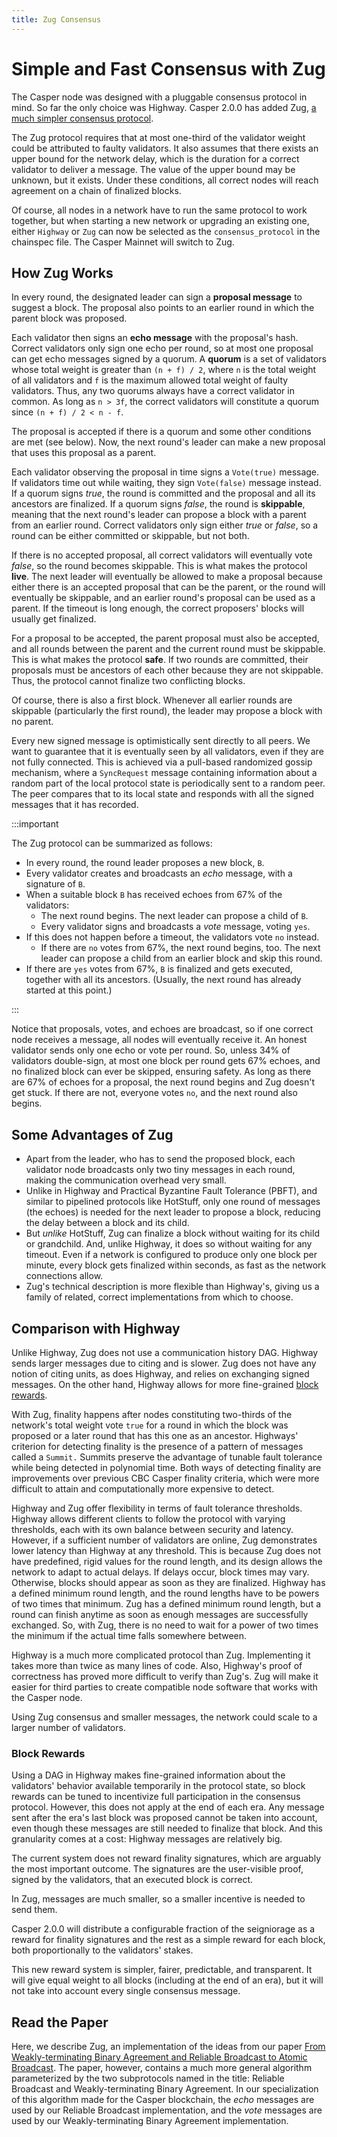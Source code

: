 ```yaml
---
title: Zug Consensus
---
```


# Simple and Fast Consensus with Zug

<!-- TODO update this page to use gossiping instead of broadcasting when the protocol switches to gossiping. -->
<!-- TODO review other docs explaining how blocks are gossiped. -->

The Casper node was designed with a pluggable consensus protocol in mind. So far the only choice was Highway. Casper 2.0.0 has added Zug, [a much simpler consensus protocol](https://arxiv.org/abs/2205.06314).

The Zug protocol requires that at most one-third of the validator weight could be attributed to faulty validators. It also assumes that there exists an upper bound for the network delay, which is the duration for a correct validator to deliver a message. The value of the upper bound may be unknown, but it exists. Under these conditions, all correct nodes will reach agreement on a chain of finalized blocks.

Of course, all nodes in a network have to run the same protocol to work together, but when starting a new network or upgrading an existing one, either `Highway` or `Zug` can now be selected as the `consensus_protocol` in the chainspec file. The Casper Mainnet will switch to Zug.

## How Zug Works

In every round, the designated leader can sign a **proposal message** to suggest a block. The proposal also points to an earlier round in which the parent block was proposed.

Each validator then signs an **echo message** with the proposal's hash. Correct validators only sign one echo per round, so at most one proposal can get echo messages signed by a quorum. A **quorum** is a set of validators whose total weight is greater than `(n + f) / 2`, where `n` is the total weight of all validators and `f` is the maximum allowed total weight of faulty validators. Thus, any two quorums always have a correct validator in common. As long as `n > 3f`, the correct validators will constitute a quorum since `(n + f) / 2 < n - f`.

The proposal is accepted if there is a quorum and some other conditions are met (see below). Now, the next round's leader can make a new proposal that uses this proposal as a parent.

Each validator observing the proposal in time signs a `Vote(true)` message. If validators time out while waiting, they sign `Vote(false)` message instead. If a quorum signs *true*, the round is committed and the proposal and all its ancestors are finalized. If a quorum signs *false*, the round is **skippable**, meaning that the next round's leader can propose a block with a parent from an earlier round. Correct validators only sign either *true* or *false*, so a round can be either committed or skippable, but not both.

If there is no accepted proposal, all correct validators will eventually vote *false*, so the round becomes skippable. This is what makes the protocol **live**. The next leader will eventually be allowed to make a proposal because either there is an accepted proposal that can be the parent, or the round will eventually be skippable, and an earlier round's proposal can be used as a parent. If the timeout is long enough, the correct proposers' blocks will usually get finalized.

For a proposal to be accepted, the parent proposal must also be accepted, and all rounds between the parent and the current round must be skippable. This is what makes the protocol **safe**. If two rounds are committed, their proposals must be ancestors of each other because they are not skippable. Thus, the protocol cannot finalize two conflicting blocks.

Of course, there is also a first block. Whenever all earlier rounds are skippable (particularly the first round), the leader may propose a block with no parent.

Every new signed message is optimistically sent directly to all peers. We want to guarantee that it is eventually seen by all validators, even if they are not fully connected. This is achieved via a pull-based randomized gossip mechanism, where a `SyncRequest` message containing information about a random part of the local protocol state is periodically sent to a random peer. The peer compares that to its local state and responds with all the signed messages that it has recorded.

:::important

The Zug protocol can be summarized as follows:

* In every round, the round leader proposes a new block, `B`.
* Every validator creates and broadcasts an _echo_ message, with a signature of `B`.
* When a suitable block `B` has received echoes from 67% of the validators:
    * The next round begins. The next leader can propose a child of `B`.
    * Every validator signs and broadcasts a _vote_ message, voting `yes`.
* If this does not happen before a timeout, the validators vote `no` instead.
    * If there are `no` votes from 67%, the next round begins, too.
      The next leader can propose a child from an earlier block and skip this round.
* If there are `yes` votes from 67%, `B` is finalized and gets executed, together with all its ancestors. (Usually, the next round has already started at this point.)

:::

Notice that proposals, votes, and echoes are broadcast, so if one correct node receives a message, all nodes will eventually receive it. An honest validator sends only one echo or vote per round. So, unless 34% of validators double-sign, at most one block per round gets 67% echoes, and no finalized block can ever be skipped, ensuring safety. As long as there are 67% of echoes for a proposal, the next round begins and Zug doesn't get stuck. If there are not, everyone votes `no`, and the next round also begins.

<!-- TODO use :white_check_mark: and :x: vs yes/no? -->

<!-- TODO add the example from AF's presentation? And/or from BK's presentation?

        ### Example 1 (AF)
        - explain the example in detail and which leaders are honest/faulty
        - explain the output based on AF's explanation:
            - as soon as round 5 gets a quorum of ✅ votes, round 5's proposal and all its ancestors become finalized. I.e. in that moment, ♥, ♣ and ♠ all become finalized, and get executed in that order. Note that even proposals from rounds with a quorum of ❌ can become indirectly finalized that way.
        
        ### Example 2 (BK)
        - if half the nodes vote (either true or false?), the round is not skippable
        - if one third of the nodes vote true, then we have at least one honest node that voted true, meaning there is a proposal that has a quorum of echoes. Therefore,, eventually all other honest nodes will see a quorum of echoes and accepted proposal, which will be used as a parent in future rounds.
        - if a round is not finalized nor skippable, the block will become finalized at some point most likely, but not yet.
-->

## Some Advantages of Zug

* Apart from the leader, who has to send the proposed block, each validator node broadcasts only two tiny messages in each round, making the communication overhead very small.
* Unlike in Highway and Practical Byzantine Fault Tolerance (PBFT), and similar to pipelined protocols like HotStuff, only one round of messages (the echoes) is needed for the next leader to propose a block, reducing the delay between a block and its child.
* But _unlike_ HotStuff, Zug can finalize a block without waiting for its child or grandchild. And, unlike Highway, it does so without waiting for any timeout. Even if a network is configured to produce only one block per minute, every block gets finalized within seconds, as fast as the network connections allow.
* Zug's technical description is more flexible than Highway's, giving us a family of related, correct implementations from which to choose.

## Comparison with Highway

Unlike Highway, Zug does not use a communication history DAG. Highway sends larger messages due to citing and is slower. Zug does not have any notion of citing units, as does Highway, and relies on exchanging signed messages. On the other hand, Highway allows for more fine-grained [block rewards](#block-rewards).

With Zug, finality happens after nodes constituting two-thirds of the network's total weight vote `true` for a round in which the block was proposed or a later round that has this one as an ancestor. Highways' criterion for detecting finality is the presence of a pattern of messages called a `Summit.` Summits preserve the advantage of tunable fault tolerance while being detected in polynomial time. Both ways of detecting finality are improvements over previous CBC Casper finality criteria, which were more difficult to attain and computationally more expensive to detect.

Highway and Zug offer flexibility in terms of fault tolerance thresholds. Highway allows different clients to follow the protocol with varying thresholds, each with its own balance between security and latency. However, if a sufficient number of validators are online, Zug demonstrates lower latency than Highway at any threshold. This is because Zug does not have predefined, rigid values for the round length, and its design allows the network to adapt to actual delays. If delays occur, block times may vary. Otherwise, blocks should appear as soon as they are finalized. Highway has a defined minimum round length, and the round lengths have to be powers of two times that minimum. Zug has a defined minimum round length, but a round can finish anytime as soon as enough messages are successfully exchanged. So, with Zug, there is no need to wait for a power of two times the minimum if the actual time falls somewhere between.

Highway is a much more complicated protocol than Zug. Implementing it takes more than twice as many lines of code. Also, Highway's proof of correctness has proved more difficult to verify than Zug's. Zug will make it easier for third parties to create compatible node software that works with the Casper node.

Using Zug consensus and smaller messages, the network could scale to a larger number of validators.

<!-- TODO mention faster block times of 4 seconds or less and an increased number of validators up to 250 after testing is completed. -->

### Block Rewards

Using a DAG in Highway makes fine-grained information about the validators' behavior available temporarily in the protocol state, so block rewards can be tuned to incentivize full participation in the consensus protocol. However, this does not apply at the end of each era. Any message sent after the era's last block was proposed cannot be taken into account, even though these messages are still needed to finalize that block. And this granularity comes at a cost: Highway messages are relatively big.

The current system does not reward finality signatures, which are arguably the most important outcome. The signatures are the user-visible proof, signed by the validators, that an executed block is correct.

In Zug, messages are much smaller, so a smaller incentive is needed to send them.

Casper 2.0.0 will distribute a configurable fraction of the seigniorage as a reward for finality signatures and the rest as a simple reward for each block, both proportionally to the validators' stakes.

This new reward system is simpler, fairer, predictable, and transparent. It will give equal weight to all blocks (including at the end of an era), but it will not take into account every single consensus message.


## Read the Paper

Here, we describe Zug, an implementation of the ideas from our paper [From Weakly-terminating Binary Agreement and Reliable Broadcast to Atomic Broadcast](https://arxiv.org/abs/2205.06314). The paper, however, contains a much more general algorithm parameterized by the two subprotocols named in the title: Reliable Broadcast and Weakly-terminating Binary Agreement. In our specialization of this algorithm made for the Casper blockchain, the _echo_ messages are used by our Reliable Broadcast implementation, and the _vote_ messages are used by our Weakly-terminating Binary Agreement implementation.
